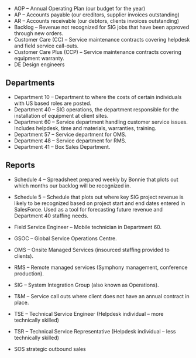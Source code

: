 - AOP – Annual Operating Plan (our budget for the year)
- AP – Accounts payable (our creditors, supplier invoices outstanding)
- AR – Accounts receivable (our debtors, clients invoices outstanding)
- Backlog – Revenue not recognized for SIG jobs that have been approved through new orders.
- Customer Care (CC) – Service maintenance contracts covering helpdesk and field service call-outs.
- Customer Care Plus (CCP) – Service maintenance contracts covering equipment warranty.
- DE Design engineers

## Departments

- Department 10 – Department to where the costs of certain individuals with US based roles are posted.
- Department 40 – SIG operations, the department responsible for the installation of equipment at client sites.
- Department 60 – Service department handling customer service issues. Includes helpdesk, time and materials, warranties, training.
- Department 57 – Service department for OMS.
- Department 48 – Service department for RMS.
- Department 41 – Box Sales Department.

## Reports

- Schedule 4 – Spreadsheet prepared weekly by Bonnie that plots out which months our backlog will be recognized in.
- Schedule 5 – Schedule that plots out where key SIG project revenue is likely to be recognized based on project start and end dates entered in SalesForce. Used as a tool for forecasting future revenue and Department 40 staffing needs.

- Field Service Engineer – Mobile technician in Department 60.
- GSOC – Global Service Operations Centre.
- OMS – Onsite Managed Services (insourced staffing provided to clients).
- RMS – Remote managed services (Symphony management, conference production).
- SIG – System Integration Group (also known as Operations).
- T&M – Service call outs where client does not have an annual contract in place.
- TSE – Technical Service Engineer (Helpdesk individual – more technically skilled)
- TSR – Technical Service Representative (Helpdesk individual – less technically skilled)
- SOS strategic outbound sales
